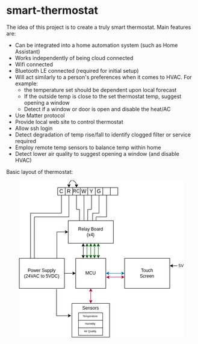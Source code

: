 # smart-thermostat

The idea of this project is to create a truly smart thermostat.
Main features are:

* Can be integrated into a home automation system (such as Home Assistant)
* Works independently of being cloud connected
* Wifi connected
* Bluetooth LE connected (required for initial setup)
* Will act similarly to a person's preferences when it comes to HVAC. For example:
    * the temperature set should be dependent upon local forecast
    * If the outside temp is close to the set thermostat temp, suggest opening a window
    * Detect if a window or door is open and disable the heat/AC
* Use Matter protocol
* Provide local web site to control thermostat
* Allow ssh login
* Detect degradation of temp rise/fall to identify clogged filter or service required
* Employ remote temp sensors to balance temp within home
* Detect lower air quality to suggest opening a window (and disable HVAC)

Basic layout of thermostat:
<p align="center">
  <img src="./Block%20Diagram.drawio.png">
</p>